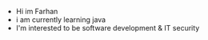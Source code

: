 - Hi im Farhan
- i am currently learning java
- I'm interested to be software development & IT security
